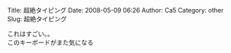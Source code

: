 Title: 超絶タイピング
Date: 2008-05-09 06:26
Author: Ca5
Category: other
Slug: 超絶タイピング

これはすごい。。  
このキーボードがまた気になる  
<object height="355" width="425"><param name="movie" value="http://www.youtube.com/v/vk8ZFAM2N2s&amp;hl=ja"></param><param name="wmode" value="transparent"></param><embed src="http://www.youtube.com/v/vk8ZFAM2N2s&amp;hl=ja" type="application/x-shockwave-flash" wmode="transparent" height="355" width="425"></object>
